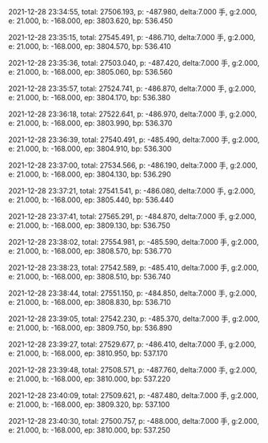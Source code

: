 2021-12-28 23:34:55, total: 27506.193, p: -487.980, delta:7.000 手, g:2.000, e: 21.000, b: -168.000, ep: 3803.620, bp: 536.450

2021-12-28 23:35:15, total: 27545.491, p: -486.710, delta:7.000 手, g:2.000, e: 21.000, b: -168.000, ep: 3804.570, bp: 536.410

2021-12-28 23:35:36, total: 27503.040, p: -487.420, delta:7.000 手, g:2.000, e: 21.000, b: -168.000, ep: 3805.060, bp: 536.560

2021-12-28 23:35:57, total: 27524.741, p: -486.870, delta:7.000 手, g:2.000, e: 21.000, b: -168.000, ep: 3804.170, bp: 536.380

2021-12-28 23:36:18, total: 27522.641, p: -486.970, delta:7.000 手, g:2.000, e: 21.000, b: -168.000, ep: 3803.990, bp: 536.370

2021-12-28 23:36:39, total: 27540.491, p: -485.490, delta:7.000 手, g:2.000, e: 21.000, b: -168.000, ep: 3804.910, bp: 536.300

2021-12-28 23:37:00, total: 27534.566, p: -486.190, delta:7.000 手, g:2.000, e: 21.000, b: -168.000, ep: 3804.130, bp: 536.290

2021-12-28 23:37:21, total: 27541.541, p: -486.080, delta:7.000 手, g:2.000, e: 21.000, b: -168.000, ep: 3805.440, bp: 536.440

2021-12-28 23:37:41, total: 27565.291, p: -484.870, delta:7.000 手, g:2.000, e: 21.000, b: -168.000, ep: 3809.130, bp: 536.750

2021-12-28 23:38:02, total: 27554.981, p: -485.590, delta:7.000 手, g:2.000, e: 21.000, b: -168.000, ep: 3808.570, bp: 536.770

2021-12-28 23:38:23, total: 27542.589, p: -485.410, delta:7.000 手, g:2.000, e: 21.000, b: -168.000, ep: 3808.510, bp: 536.740

2021-12-28 23:38:44, total: 27551.150, p: -484.850, delta:7.000 手, g:2.000, e: 21.000, b: -168.000, ep: 3808.830, bp: 536.710

2021-12-28 23:39:05, total: 27542.230, p: -485.370, delta:7.000 手, g:2.000, e: 21.000, b: -168.000, ep: 3809.750, bp: 536.890

2021-12-28 23:39:27, total: 27529.677, p: -486.410, delta:7.000 手, g:2.000, e: 21.000, b: -168.000, ep: 3810.950, bp: 537.170

2021-12-28 23:39:48, total: 27508.571, p: -487.760, delta:7.000 手, g:2.000, e: 21.000, b: -168.000, ep: 3810.000, bp: 537.220

2021-12-28 23:40:09, total: 27509.621, p: -487.480, delta:7.000 手, g:2.000, e: 21.000, b: -168.000, ep: 3809.320, bp: 537.100

2021-12-28 23:40:30, total: 27500.757, p: -488.000, delta:7.000 手, g:2.000, e: 21.000, b: -168.000, ep: 3810.000, bp: 537.250